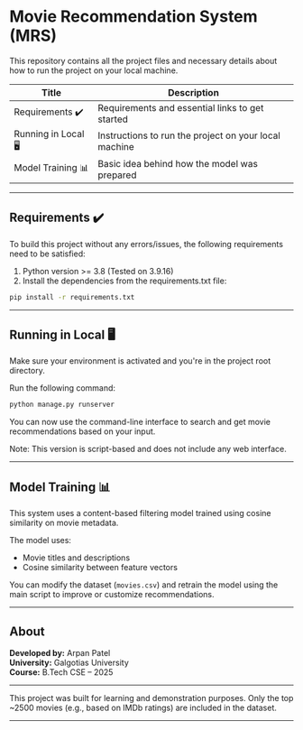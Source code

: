 
# Movie Recommendation System (MRS)

This repository contains all the project files and necessary details about how to run the project on your local machine.

| Title                                    | Description                                                 |
| ---------------------------------------- | ----------------------------------------------------------- |
| Requirements :heavy_check_mark:          | Requirements and essential links to get started             |
| Running in Local :desktop_computer:      | Instructions to run the project on your local machine       |
| Model Training :bar_chart:               | Basic idea behind how the model was prepared                |

<hr>

## Requirements :heavy_check_mark:

To build this project without any errors/issues, the following requirements need to be satisfied:

1. Python version >= 3.8 (Tested on 3.9.16)
2. Install the dependencies from the requirements.txt file:

```bash
pip install -r requirements.txt
```

<hr>

## Running in Local :desktop_computer:

Make sure your environment is activated and you're in the project root directory.

Run the following command:

```bash
python manage.py runserver

```

You can now use the command-line interface to search and get movie recommendations based on your input.

Note: This version is script-based and does not include any web interface.

<hr>

## Model Training :bar_chart:

This system uses a content-based filtering model trained using cosine similarity on movie metadata.

The model uses:
- Movie titles and descriptions
- Cosine similarity between feature vectors

You can modify the dataset (`movies.csv`) and retrain the model using the main script to improve or customize recommendations.

<hr>

## About

**Developed by:** Arpan Patel  
**University:** Galgotias University  
**Course:** B.Tech CSE – 2025

---

This project was built for learning and demonstration purposes. Only the top ~2500 movies (e.g., based on IMDb ratings) are included in the dataset.

---
